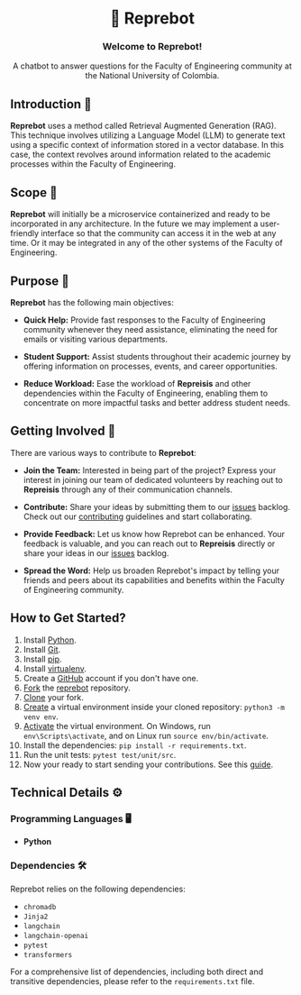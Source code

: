 <h1 align="center"> 🤖 Reprebot </h1>

<div align="center">
  <h3>Welcome to <b>Reprebot</b>!</h3>

  A chatbot to answer questions for the Faculty of Engineering community at the
  National University of Colombia.
</div>

## Introduction 🚀

**Reprebot** uses a method called Retrieval Augmented Generation (RAG).
This technique involves utilizing a Language Model (LLM) to generate text using
a specific context of information stored in a vector database. In this case,
the context revolves around information related to the academic processes within
the Faculty of Engineering.

## Scope 🔭

**Reprebot** will initially be a microservice containerized and ready to be
incorporated in any architecture. In the future we may implement a user-friendly
interface so that the community can access it in the web at any time. Or it may
be integrated in any of the other systems of the Faculty of Engineering.

## Purpose 🎯

**Reprebot** has the following main objectives:

- **Quick Help:** Provide fast responses to the Faculty of Engineering community
whenever they need assistance, eliminating the need for emails or visiting
various departments.

- **Student Support:** Assist students throughout their academic journey by
offering information on processes, events, and career opportunities.

- **Reduce Workload:** Ease the workload of **Repreisis** and other dependencies
within the Faculty of Engineering, enabling them to concentrate on more 
impactful tasks and better address student needs.

## Getting Involved 🙌

There are various ways to contribute to **Reprebot**:

- **Join the Team:** Interested in being part of the project? Express your
interest in joining our team of dedicated volunteers by reaching out to
**Repreisis** through any of their communication channels.

- **Contribute:** Share your ideas by submitting them to our
[issues](https://github.com/Represoft/reprebot/issues) backlog.
Check out our [contributing](CONTRIBUTING.md) guidelines and start collaborating.

- **Provide Feedback:** Let us know how Reprebot can be enhanced. Your feedback
is valuable, and you can reach out to **Repreisis** directly or share your ideas
in our [issues](https://github.com/Represoft/reprebot/issues) backlog.

- **Spread the Word:** Help us broaden Reprebot's impact by telling your friends
and peers about its capabilities and benefits within the Faculty of Engineering
community.

## How to Get Started?

1. Install [Python](https://www.python.org/downloads/).
2. Install [Git](https://git-scm.com/downloads).
3. Install [pip](https://pip.pypa.io/en/stable/installation/).
4. Install [virtualenv](https://virtualenv.pypa.io/en/latest/installation.html).
5. Create a [GitHub](https://docs.github.com/en/get-started/start-your-journey/creating-an-account-on-github) account if you don't have one.
6. [Fork](https://docs.github.com/en/pull-requests/collaborating-with-pull-requests/working-with-forks/fork-a-repo) the [reprebot](https://github.com/Represoft/reprebot) repository.
7. [Clone](https://docs.github.com/en/repositories/creating-and-managing-repositories/cloning-a-repository) your fork.
8. [Create](https://docs.python.org/3/library/venv.html) a virtual environment
inside your cloned repository: `python3 -m venv env`.
9. [Activate](https://docs.python.org/3/tutorial/venv.html) the virtual
environment. On Windows, run `env\Scripts\activate`, and on Linux run `source env/bin/activate`.
10. Install the dependencies: `pip install -r requirements.txt`.
11. Run the unit tests: `pytest test/unit/src`.
12. Now your ready to start sending your contributions. See this
[guide](https://github.com/Represoft/reprebot/blob/main/CONTRIBUTING.md).

## Technical Details ⚙️

### Programming Languages 🖥️

- **Python**

### Dependencies 🛠️

Reprebot relies on the following dependencies:

- `chromadb`
- `Jinja2`
- `langchain`
- `langchain-openai`
- `pytest`
- `transformers`

For a comprehensive list of dependencies, including both direct and transitive
dependencies, please refer to the `requirements.txt` file.

